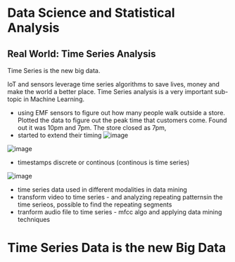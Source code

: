 # Data Science and Statistical Analysis



## Real World: Time Series Analysis

Time Series is the new big data.

IoT and sensors leverage time series algorithms to save lives, money and make the world a better place. Time Series analysis is a very important sub-topic in Machine Learning.

- using EMF sensors to figure out how many people walk outside a store. Plotted the data to figure out the peak time that customers come. Found out it was 10pm and 7pm. The store closed as 7pm, 
- started to extend their timing
![image](https://user-images.githubusercontent.com/48233453/126873982-a0d8baf3-512e-424d-9609-f6f22bfc098d.png)

![image](https://user-images.githubusercontent.com/48233453/126874116-239c4548-594e-4ed4-af99-84ee6ac3d0f7.png)

- timestamps discrete or continous (continous is time series)

![image](https://user-images.githubusercontent.com/48233453/126874267-6d97b290-9dc0-44dd-a02a-c1f1529d074b.png)


- time series data used in different modalities in data mining 
- transform video to time series - and analyzing repeating patternsin the time serieos, possible to find the repeating segments
- tranform audio file to time series - mfcc algo and applying data mining techniques

# Time Series Data is the new Big Data
